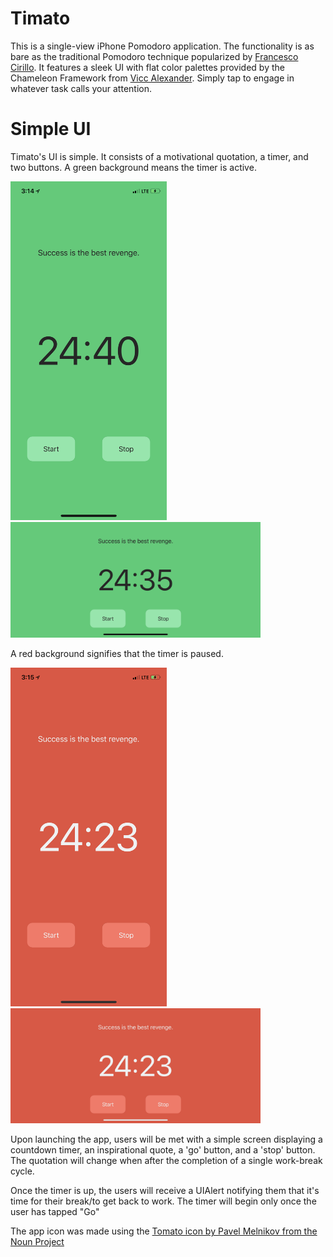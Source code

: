 # Timato
This is a single-view iPhone Pomodoro application. The functionality is as bare as the traditional
Pomodoro technique popularized by [Francesco Cirillo](https://cirillocompany.de/pages/pomodoro-technique "Francesco's Company").
It features a sleek UI with flat color palettes provided by the Chameleon Framework from [Vicc Alexander](https://github.com/ViccAlexander/Chameleon).
Simply tap to engage in whatever task calls your attention.

# Simple UI
Timato's UI is simple. It consists of a motivational quotation, a timer, and two buttons. 
A green background means the timer is active. 

<img src="https://github.com/GhostScientist/Timato/blob/master/Screenshots/IMG_3677.PNG" width="250"> 
<img src="https://github.com/GhostScientist/Timato/blob/master/Screenshots/IMG_3678.PNG" width="400">

A red background signifies that the timer is paused.

<img src="https://github.com/GhostScientist/Timato/blob/master/Screenshots/IMG_3679.PNG" width="250"> 
<img src="https://github.com/GhostScientist/Timato/blob/master/Screenshots/IMG_3680.PNG" width="400">

Upon launching the app, users will be met with a simple screen displaying a countdown timer, an inspirational quote,
a 'go' button, and a 'stop' button. The quotation will change when after the completion of a single work-break cycle.

Once the timer is up, the users will receive a UIAlert notifying them that it's time for their break/to get back to work. 
The timer will begin only once the user has tapped "Go"

The app icon was made using the [Tomato icon by Pavel Melnikov from the Noun Project](https://thenounproject.com/search/?q=tomato&i=549764)
